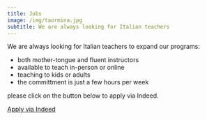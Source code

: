 ```yaml
---
title: Jobs
image: /img/taormina.jpg
subtitle: We are always looking for Italian teachers
---
```


We are always looking for Italian teachers to expand our programs:

* both mother-tongue and fluent instructors
* available to teach in-person or online
* teaching to kids or adults
* the committment is just a few hours per week

please click on the button below to apply via Indeed.

<div class="tc">
<a href="https://www.indeed.com/job/italian-instructor-52143eba5887f4e3" class="btn raise">Apply via Indeed</a>
</div>
